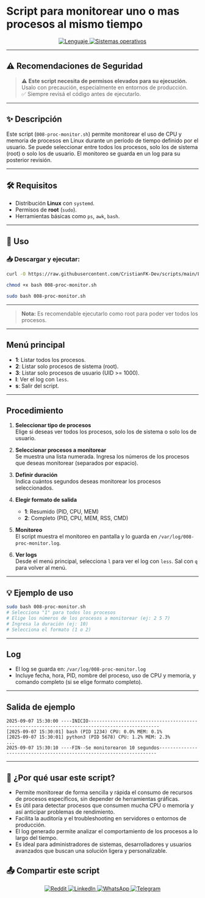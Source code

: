 # Script para monitorear uno o mas procesos al mismo tiempo

<p align="center">
    <a href="https://www.man7.org/linux/man-pages/man1/bash.1.html">
        <img src="https://img.shields.io/badge/Lenguaje-Bash-4EAA25?style=flat&logo=gnubash&labelColor=363D44" alt="Lenguaje">
    </a>
    <a href="https://www.debian.org/">
        <img src="https://img.shields.io/badge/OS-Linux%20%7C%20Debian-blue?style=flat&logoColor=b0c0c0&labelColor=363D44" alt="Sistemas operativos">
    </a>
</p>

---

## ⚠️ Recomendaciones de Seguridad

> ⚠️ **Este script necesita de permisos elevados para su ejecución.**  
> Usalo con precaución, especialmente en entornos de producción.  
> ✅ Siempre revisá el código antes de ejecutarlo.

---

## ✨ Descripción

Este script (`008-proc-monitor.sh`) permite monitorear el uso de CPU y memoria de procesos en Linux durante un período de tiempo definido por el usuario. Se puede seleccionar entre todos los procesos, solo los de sistema (root) o solo los de usuario. El monitoreo se guarda en un log para su posterior revisión.

---

## 🛠️ Requisitos

- Distribución **Linux** con `systemd`.
- Permisos de **root** (`sudo`).
- Herramientas básicas como `ps`, `awk`, `bash`.

---

## 🚀 Uso

### 📥 Descargar y ejecutar:

```bash
curl -O https://raw.githubusercontent.com/CristianFK-Dev/scripts/main/Linux/008-proc-monitor.sh

chmod +x bash 008-proc-monitor.sh

sudo bash 008-proc-monitor.sh
```

---

> **Nota:** Es recomendable ejecutarlo como root para poder ver todos los procesos.

---

## Menú principal

- **1**: Listar todos los procesos.
- **2**: Listar solo procesos de sistema (root).
- **3**: Listar solo procesos de usuario (UID >= 1000).
- **l**: Ver el log con `less`.
- **s**: Salir del script.

---

## Procedimiento

1. **Seleccionar tipo de procesos**  
   Elige si deseas ver todos los procesos, solo los de sistema o solo los de usuario.

2. **Seleccionar procesos a monitorear**  
   Se muestra una lista numerada. Ingresa los números de los procesos que deseas monitorear (separados por espacio).

3. **Definir duración**  
   Indica cuántos segundos deseas monitorear los procesos seleccionados.

4. **Elegir formato de salida**  
   - **1**: Resumido (PID, CPU, MEM)
   - **2**: Completo (PID, CPU, MEM, RSS, CMD)

5. **Monitoreo**  
   El script muestra el monitoreo en pantalla y lo guarda en `/var/log/008-proc-monitor.log`.

6. **Ver logs**  
   Desde el menú principal, selecciona `l` para ver el log con `less`. Sal con `q` para volver al menú.

---

## 💡 Ejemplo de uso

```bash
sudo bash 008-proc-monitor.sh
# Selecciona "1" para todos los procesos
# Elige los números de los procesos a monitorear (ej: 2 5 7)
# Ingresa la duración (ej: 10)
# Selecciona el formato (1 o 2)
```

---

## Log

- El log se guarda en: `/var/log/008-proc-monitor.log`
- Incluye fecha, hora, PID, nombre del proceso, uso de CPU y memoria, y comando completo (si se elige formato completo).

---

## Salida de ejemplo

```
2025-09-07 15:30:00 ----INICIO------------------------------------------------------------------------------------------------
[2025-09-07 15:30:01] bash (PID 1234) CPU: 0.0% MEM: 0.1%
[2025-09-07 15:30:01] python3 (PID 5678) CPU: 1.2% MEM: 2.3%
...
2025-09-07 15:30:10 ----FIN--Se monitorearon 10 segundos---------------------------------------------------------------------
```

---

## 🧠 ¿Por qué usar este script?

- Permite monitorear de forma sencilla y rápida el consumo de recursos de procesos específicos, sin depender de herramientas gráficas.
- Es útil para detectar procesos que consumen mucha CPU o memoria y así anticipar problemas de rendimiento.
- Facilita la auditoría y el troubleshooting en servidores o entornos de producción.
- El log generado permite analizar el comportamiento de los procesos a lo largo del tiempo.
- Es ideal para administradores de sistemas, desarrolladores y usuarios avanzados que buscan una solución ligera y personalizable.

## 📤 Compartir este script

<p align="center">
    <a href="https://www.reddit.com/submit?url=https://github.com/CristianFK-Dev/scripts/blob/main/Linux/008-proc-monitor.sh">
        <img src="https://img.shields.io/badge/Compartir-FF4500?logo=reddit&logoColor=white" alt="Reddit" />
    </a>
    <a href="https://www.linkedin.com/sharing/share-offsite/?url=https://github.com/CristianFK-Dev/scripts/blob/main/Linux/008-proc-monitor.sh">
        <img src="https://img.shields.io/badge/LinkedIn-Compartir-0077B5?style=flat&logo=linkedin" alt="LinkedIn" />
    </a>
    <a href="https://wa.me/?text=Revisá%20este%20script:%20https://github.com/CristianFK-Dev/scripts/blob/main/Linux/008-proc-monitor.sh">
        <img src="https://img.shields.io/badge/Compartir-25D366?logo=whatsapp&logoColor=white" alt="WhatsApp" />
    </a>
    <a href="https://t.me/share/url?url=https://github.com/CristianFK-Dev/scripts/blob/main/Linux/008-proc-monitor.sh">
        <img src="https://img.shields.io/badge/Compartir-0088CC?logo=telegram&logoColor=white" alt="Telegram" />
    </a>
</p>

